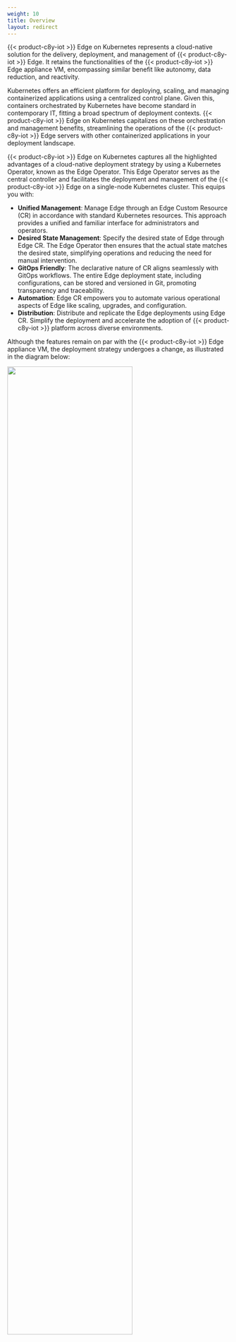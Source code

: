 ```yaml
---
weight: 10
title: Overview
layout: redirect
---
```


{{< product-c8y-iot >}} Edge on Kubernetes represents a cloud-native solution for the delivery, deployment, and management of {{< product-c8y-iot >}} Edge. It retains the functionalities of the {{< product-c8y-iot >}} Edge appliance VM, encompassing similar benefit like autonomy, data reduction, and reactivity.

Kubernetes offers an efficient platform for deploying, scaling, and managing containerized applications using a centralized control plane. Given this, containers orchestrated by Kubernetes have become standard in contemporary IT, fitting a broad spectrum of deployment contexts. {{< product-c8y-iot >}} Edge on Kubernetes capitalizes on these orchestration and management benefits, streamlining the operations of the {{< product-c8y-iot >}} Edge servers with other containerized applications in your deployment landscape.

{{< product-c8y-iot >}} Edge on Kubernetes captures all the highlighted advantages of a cloud-native deployment strategy by using a Kubernetes Operator, known as the Edge Operator. This Edge Operator serves as the central controller and facilitates the deployment and management of the {{< product-c8y-iot >}} Edge on a single-node Kubernetes cluster. This equips you with:

- **Unified Management**: Manage Edge through an Edge Custom Resource (CR) in accordance with standard Kubernetes resources. This approach provides a unified and familiar interface for administrators and operators.
- **Desired State Management**: Specify the desired state of Edge through Edge CR. The Edge Operator then ensures that the actual state matches the desired state, simplifying operations and reducing the need for manual intervention.
- **GitOps Friendly**: The declarative nature of CR aligns seamlessly with GitOps workflows. The entire Edge deployment state, including configurations, can be stored and versioned in Git, promoting transparency and traceability. 
- **Automation**: Edge CR empowers you to automate various operational aspects of Edge like scaling, upgrades, and configuration.
- **Distribution**: Distribute and replicate the Edge deployments using Edge CR. Simplify the deployment and accelerate the adoption of {{< product-c8y-iot >}} platform across diverse environments.

Although the features remain on par with the {{< product-c8y-iot >}} Edge appliance VM, the deployment strategy undergoes a change, as illustrated in the diagram below:

<img src="/images/edge-k8s/edge-k8-overview.png" name="{{< product-c8y-iot >}} Edge overview" style="width:75%;"/>